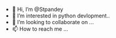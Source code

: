 - 👋 Hi, I’m @Stpandey
- 👀 I’m interested in python devlopment..
- 💞️ I’m looking to collaborate on ...
- 📫 How to reach me ...

<!---
Stpandey/Stpandey is a ✨ special ✨ repository because its `README.md` (this file) appears on your GitHub profile.
You can click the Preview link to take a look at your changes.
--->
